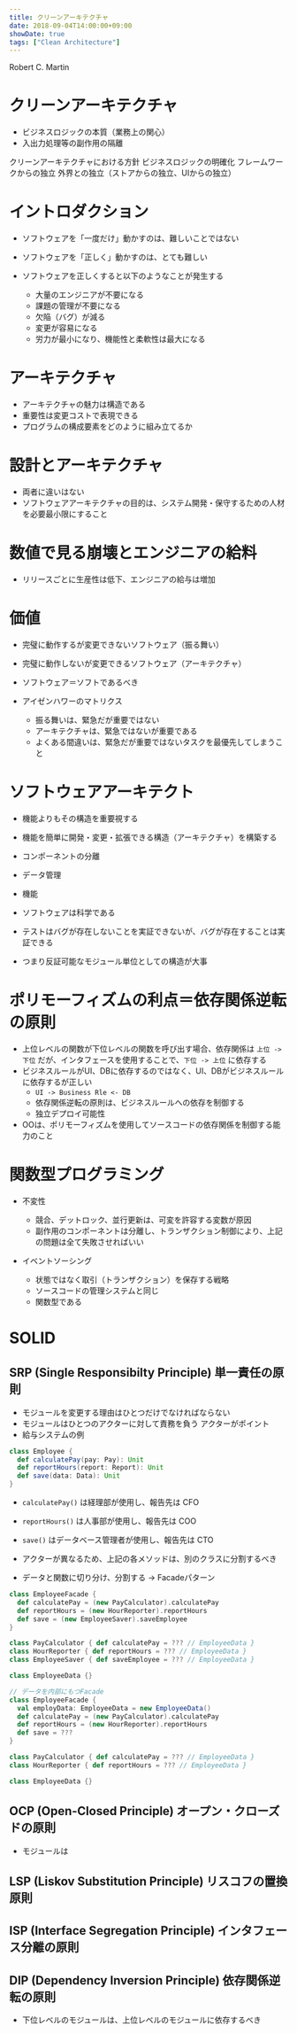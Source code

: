 ```yaml
---
title: クリーンアーキテクチャ
date: 2018-09-04T14:00:00+09:00
showDate: true
tags: ["Clean Architecture"]
---
```


Robert C. Martin

# クリーンアーキテクチャ
- ビジネスロジックの本質（業務上の関心）
- 入出力処理等の副作用の隔離

クリーンアーキテクチャにおける方針
ビジネスロジックの明確化
フレームワークからの独立
外界との独立（ストアからの独立、UIからの独立）

# イントロダクション
- ソフトウェアを「一度だけ」動かすのは、難しいことではない
- ソフトウェアを「正しく」動かすのは、とても難しい

- ソフトウェアを正しくすると以下のようなことが発生する
  - 大量のエンジニアが不要になる
  - 課題の管理が不要になる
  - 欠陥（バグ）が減る
  - 変更が容易になる
  - 労力が最小になり、機能性と柔軟性は最大になる

# アーキテクチャ
- アーキテクチャの魅力は構造である
- 重要性は変更コストで表現できる
- プログラムの構成要素をどのように組み立てるか

# 設計とアーキテクチャ
- 両者に違いはない
- ソフトウェアアーキテクチャの目的は、システム開発・保守するための人材を必要最小限にすること

# 数値で見る崩壊とエンジニアの給料
- リリースごとに生産性は低下、エンジニアの給与は増加

# 価値
- 完璧に動作するが変更できないソフトウェア（振る舞い）
- 完璧に動作しないが変更できるソフトウェア（アーキテクチャ）

- ソフトウェア＝ソフトであるべき

- アイゼンハワーのマトリクス
  - 振る舞いは、緊急だが重要ではない
  - アーキテクチャは、緊急ではないが重要である
  - よくある間違いは、緊急だが重要ではないタスクを最優先してしまうこと

# ソフトウェアアーキテクト
- 機能よりもその構造を重要視する
- 機能を簡単に開発・変更・拡張できる構造（アーキテクチャ）を構築する

- コンポーネントの分離
- データ管理
- 機能

- ソフトウェアは科学である
 - テストはバグが存在しないことを実証できないが、バグが存在することは実証できる
 - つまり反証可能なモジュール単位としての構造が大事

# ポリモーフィズムの利点＝依存関係逆転の原則
- 上位レベルの関数が下位レベルの関数を呼び出す場合、依存関係は `上位 -> 下位` だが、インタフェースを使用することで、`下位 -> 上位` に依存する
- ビジネスルールがUI、DBに依存するのではなく、UI、DBがビジネスルールに依存するが正しい
  - `UI -> Business Rle <- DB`
  - 依存関係逆転の原則は、ビジネスルールへの依存を制御する
  - 独立デプロイ可能性
- OOは、ポリモーフィズムを使用してソースコードの依存関係を制御する能力のこと

# 関数型プログラミング
- 不変性
  - 競合、デットロック、並行更新は、可変を許容する変数が原因
  - 副作用のコンポーネントは分離し、トランザクション制御により、上記の問題は全て失敗させればいい

- イベントソーシング
  - 状態ではなく取引（トランザクション）を保存する戦略
  - ソースコードの管理システムと同じ
  - 関数型である

# SOLID
## SRP (Single Responsibilty Principle) 単一責任の原則
- モジュールを変更する理由はひとつだけでなければならない
- モジュールはひとつのアクターに対して責務を負う
アクターがポイント
- 給与システムの例
```Scala
class Employee {
  def calculatePay(pay: Pay): Unit
  def reportHours(report: Report): Unit
  def save(data: Data): Unit
}
```
- `calculatePay()` は経理部が使用し、報告先は CFO
- `reportHours()` は人事部が使用し、報告先は COO
- `save()` はデータベース管理者が使用し、報告先は CTO

- アクターが異なるため、上記の各メソッドは、別のクラスに分割するべき
- データと関数に切り分け、分割する
-> Facadeパターン

```Scala
class EmployeeFacade {
  def calculatePay = (new PayCalculator).calculatePay
  def reportHours = (new HourReporter).reportHours
  def save = (new EmployeeSaver).saveEmployee
}

class PayCalculator { def calculatePay = ??? // EmployeeData }
class HourReporter { def reportHours = ??? // EmployeeData }
class EmployeeSaver { def saveEmployee = ??? // EmployeeData }

class EmployeeData {}
```


```Scala
// データを内部にもつFacade
class EmployeeFacade {
  val employData: EmployeeData = new EmployeeData()
  def calculatePay = (new PayCalculator).calculatePay
  def reportHours = (new HourReporter).reportHours
  def save = ???
}

class PayCalculator { def calculatePay = ??? // EmployeeData }
class HourReporter { def reportHours = ??? // EmployeeData }

class EmployeeData {}
```

## OCP (Open-Closed Principle) オープン・クローズドの原則
- モジュールは

## LSP (Liskov Substitution Principle) リスコフの置換原則

## ISP (Interface Segregation Principle) インタフェース分離の原則

## DIP (Dependency Inversion Principle) 依存関係逆転の原則
- 下位レベルのモジュールは、上位レベルのモジュールに依存するべき
